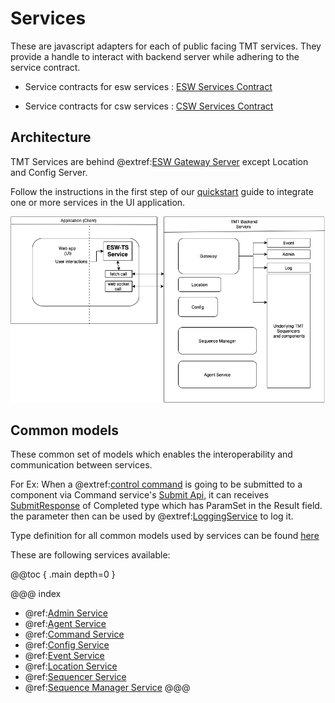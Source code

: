 # Services

These are javascript adapters for each of public facing TMT services. They provide a handle to interact with backend server while adhering to the service contract.

- Service contracts for esw services : [ESW Services Contract](https://github.com/tmtsoftware/tmtsoftware.github.io/tree/master/esw/$esw-version$/contracts)

- Service contracts for csw services : [CSW Services Contract ](https://github.com/tmtsoftware/tmtsoftware.github.io/tree/master/csw/$csw-version$/contracts)

## Architecture

TMT Services are behind @extref:[ESW Gateway Server](esw:eswgateway/esw-gateway.html) except Location and Config Server.

Follow the instructions in the first step of our [quickstart](../common/getting-started.html) guide to integrate one or more services in the UI application.

![esw-ts-overview](../assets/esw-ts-architecture-overview.png)

## Common models

These common set of models which enables the interoperability and communication between services.

For Ex: When a @extref:[control command](ts-docs:modules/models.html#controlcommand) is going to be submitted to a component via Command service's [Submit Api](ts-docs:interfaces/clients.commandservice.html#submit), it can receives [SubmitResponse](modules/models.html#submitresponse) of Completed type which has ParamSet in the Result field.
the parameter then can be used by @extref:[LoggingService](ts-docs:interfaces/clients.loggingservice.html) to log it.

Type definition for all common models used by services can be found [here](ts-docs:modules/models.html)

These are following services available:

@@toc { .main depth=0 }

@@@ index
- @ref:[Admin Service](admin/admin-service.md)
- @ref:[Agent Service](agent-service/agent-service.md)
- @ref:[Command Service](command/command-service.md)
- @ref:[Config Service](config/config-service.md)
- @ref:[Event Service](event/event-service.md)
- @ref:[Location Service](location/location-service.md)
- @ref:[Sequencer Service](sequencer/sequencer-service.md)
- @ref:[Sequence Manager Service](sequence-manager/sequence-manager-service.md)
@@@
